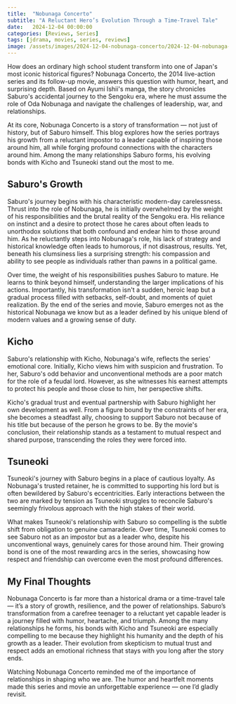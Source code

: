 ```yaml
---
title:  "Nobunaga Concerto"
subtitle: "A Reluctant Hero’s Evolution Through a Time-Travel Tale"
date:   2024-12-04 00:00:00
categories: [Reviews, Series]
tags: [jdrama, movies, series, reviews]
image: /assets/images/2024-12-04-nobunaga-concerto/2024-12-04-nobunaga-concerto-2.jpg
---
```



How does an ordinary high school student transform into one of Japan's most iconic historical figures? Nobunaga Concerto, the 2014 live-action series and its follow-up movie, answers this question with humor, heart, and surprising depth. Based on Ayumi Ishii's manga, the story chronicles Saburo's accidental journey to the Sengoku era, where he must assume the role of Oda Nobunaga and navigate the challenges of leadership, war, and relationships.

At its core, Nobunaga Concerto is a story of transformation — not just of history, but of Saburo himself. This blog explores how the series portrays his growth from a reluctant impostor to a leader capable of inspiring those around him, all while forging profound connections with the characters around him. Among the many relationships Saburo forms, his evolving bonds with Kicho and Tsuneoki stand out the most to me.

## Saburo's Growth

Saburo's journey begins with his characteristic modern-day carelessness. Thrust into the role of Nobunaga, he is initially overwhelmed by the weight of his responsibilities and the brutal reality of the Sengoku era. His reliance on instinct and a desire to protect those he cares about often leads to unorthodox solutions that both confound and endear him to those around him. As he reluctantly steps into Nobunaga's role, his lack of strategy and historical knowledge often leads to humorous, if not disastrous, results. Yet, beneath his clumsiness lies a surprising strength: his compassion and ability to see people as individuals rather than pawns in a political game.

Over time, the weight of his responsibilities pushes Saburo to mature. He learns to think beyond himself, understanding the larger implications of his actions. Importantly, his transformation isn't a sudden, heroic leap but a gradual process filled with setbacks, self-doubt, and moments of quiet realization. By the end of the series and movie, Saburo emerges not as the historical Nobunaga we know but as a leader defined by his unique blend of modern values and a growing sense of duty.


## Kicho

Saburo's relationship with Kicho, Nobunaga's wife, reflects the series' emotional core. Initially, Kicho views him with suspicion and frustration. To her, Saburo's odd behavior and unconventional methods are a poor match for the role of a feudal lord. However, as she witnesses his earnest attempts to protect his people and those close to him, her perspective shifts.

Kicho's gradual trust and eventual partnership with Saburo highlight her own development as well. From a figure bound by the constraints of her era, she becomes a steadfast ally, choosing to support Saburo not because of his title but because of the person he grows to be. By the movie's conclusion, their relationship stands as a testament to mutual respect and shared purpose, transcending the roles they were forced into.


## Tsuneoki

Tsuneoki's journey with Saburo begins in a place of cautious loyalty. As Nobunaga's trusted retainer, he is committed to supporting his lord but is often bewildered by Saburo's eccentricities. Early interactions between the two are marked by tension as Tsuneoki struggles to reconcile Saburo's seemingly frivolous approach with the high stakes of their world.

What makes Tsuneoki's relationship with Saburo so compelling is the subtle shift from obligation to genuine camaraderie. Over time, Tsuneoki comes to see Saburo not as an impostor but as a leader who, despite his unconventional ways, genuinely cares for those around him. Their growing bond is one of the most rewarding arcs in the series, showcasing how respect and friendship can overcome even the most profound differences.


## My Final Thoughts

Nobunaga Concerto is far more than a historical drama or a time-travel tale — it’s a story of growth, resilience, and the power of relationships. Saburo’s transformation from a carefree teenager to a reluctant yet capable leader is a journey filled with humor, heartache, and triumph. Among the many relationships he forms, his bonds with Kicho and Tsuneoki are especially compelling to me because they highlight his humanity and the depth of his growth as a leader. Their evolution from skepticism to mutual trust and respect adds an emotional richness that stays with you long after the story ends.

Watching Nobunaga Concerto reminded me of the importance of relationships in shaping who we are. The humor and heartfelt moments made this series and movie an unforgettable experience — one I’d gladly revisit.
